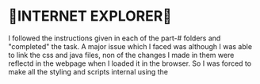 # 🚀INTERNET EXPLORER🚀
I followed the instructions given in each of the part-# folders and "completed" the task. A major issue which I faced was although I was able to link the css and java files, non of the changes I made in them were reflectd in the webpage when I loaded it in the browser. So I was forced to make all the styling and scripts internal using the <style> and <script> tags repectively initally. But after a while  teh js file  got linked but the css file is not connecting.Hence i  had  to  give it within the index.html itself. In the end I was ble to re-create a similar webpage as the one given in the demo link .




 
